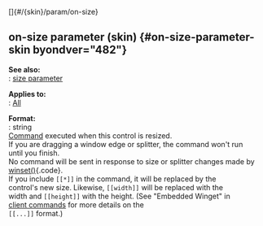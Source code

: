 []{#/{skin}/param/on-size}    
## on-size parameter (skin) {#on-size-parameter-skin byondver="482"}    
**See also:**    
:   [size parameter](ref/%7Bskin%7D/param/size)    
<!-- -->    
**Applies to:**    
:   [All](ref/%7Bskin%7D/control)    
<!-- -->    
**Format:**    
:   string    
[Command](ref/%7Bskin%7D/commands) executed when this control is resized.    
If you are dragging a window edge or splitter, the command won\'t run    
until you finish.    
No command will be sent in response to size or splitter changes made by    
[winset()](ref/proc/winset){.code}.    
If you include `[[*]]` in the command, it will be replaced by the    
control\'s new size. Likewise, `[[width]]` will be replaced with the    
width and `[[height]]` with the height. (See \"Embedded Winget\" in    
[client commands](ref/%7Bskin%7D/commands) for more details on the    
`[[...]]` format.)  